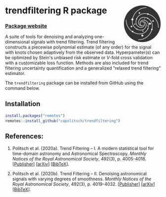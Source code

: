 # trendfiltering R package <a href="https://capolitsch.github.io/trendfiltering/"><img src="man/figures/logo.svg" align="right" width="120px"/></a>

### [Package website](https://capolitsch.github.io/trendfiltering/)

A suite of tools for denoising and analyzing one-dimensional 
signals with trend filtering. Trend filtering constructs a piecewise
polynomial estimate (of any order) for the signal with knots chosen 
adaptively from the observed data. Hyperpameter(s) can be optimized by 
Stein's unbiased risk estimate or *V*-fold cross validation with a 
customizable loss function. Methods are also included for trend filtering
uncertainty quantification and a generalized "relaxed trend filtering"
estimator.

The `trendfiltering` package can be installed from GitHub using the command 
below.

## Installation
``` r
install.packages("remotes")
remotes::install_github("capolitsch/trendfiltering")
```

## References:

1. Politsch et al. (2020a). Trend Filtering – I. A modern statistical tool for 
time-domain astronomy and Astronomical Spectroscopy. 
*Monthly Notices of the Royal Astronomical Society*, 492(3), p. 4005-4018. 
[[Publisher](https://academic.oup.com/mnras/article/492/3/4005/5704413)] 
[[arXiv](https://arxiv.org/abs/1908.07151)]
[[BibTeX](https://capolitsch.github.io/trendfiltering/authors.html)].

2. Politsch et al. (2020b). Trend Filtering – II. Denoising astronomical signals
with varying degrees of smoothness. 
*Monthly Notices of the Royal Astronomical Society*, 492(3), p. 4019-4032. 
[[Publisher](https://academic.oup.com/mnras/article/492/3/4019/5704414)] 
[[arXiv](https://arxiv.org/abs/2001.03552)]
[[BibTeX](https://capolitsch.github.io/trendfiltering/authors.html)].
